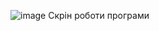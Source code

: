 ![image](https://user-images.githubusercontent.com/85638896/123395275-b0a8b300-d5a8-11eb-8520-4b4c83136ff2.png)
Скрін роботи програми 
